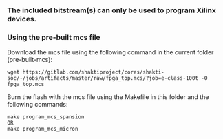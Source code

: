 ### The included bitstream(s) can only be used to program Xilinx devices.
### Using the pre-built mcs file
Download the mcs file using the following command in the current folder (pre-built-mcs):

```
wget https://gitlab.com/shaktiproject/cores/shakti-soc/-/jobs/artifacts/master/raw/fpga_top.mcs/?job=e-class-100t -O fpga_top.mcs
```

Burn the flash with the mcs file using the Makefile in this folder and the following commands:
```
make program_mcs_spansion
OR
make program_mcs_micron
```

